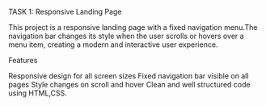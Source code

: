 TASK 1: Responsive Landing Page


This project is a responsive landing page with a fixed navigation menu.The navigation bar changes its style when the user scrolls or hovers over a menu item, creating a modern and interactive user experience.


Features


Responsive design for all screen sizes
Fixed navigation bar visible on all pages
Style changes on scroll and hover
Clean and well structured code using HTML,CSS.
